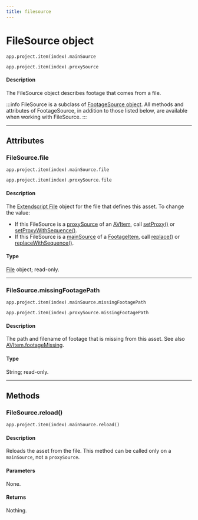 ```yaml
---
title: filesource
---
```

# FileSource object

`app.project.item(index).mainSource`

`app.project.item(index).proxySource`

#### Description

The FileSource object describes footage that comes from a file.

:::info
FileSource is a subclass of [FootageSource object](../footagesource). All methods and attributes of FootageSource, in addition to those listed below, are available when working with FileSource.
:::

---

## Attributes

### FileSource.file

`app.project.item(index).mainSource.file`

`app.project.item(index).proxySource.file`

#### Description

The [Extendscript File](https://extendscript.docsforadobe.dev/file-system-access/file-object.html) object for the file that defines this asset. To change the value:

- If this FileSource is a [proxySource](../../item/avitem#avitemproxysource) of an [AVItem](../../item/avitem), call [setProxy()](../../item/avitem#avitemsetproxy) or [setProxyWithSequence()](../../item/avitem#avitemsetproxywithsequence).
- If this FileSource is a [mainSource](../../item/footageitem#footageitemmainsource) of a [FootageItem](../../item/footageitem), call [replace()](../../item/footageitem#footageitemreplace) or [replaceWithSequence()](../../item/footageitem#footageitemreplacewithsequence).

#### Type

[File](https://extendscript.docsforadobe.dev/file-system-access/file-object.html) object; read-only.

---

### FileSource.missingFootagePath

`app.project.item(index).mainSource.missingFootagePath`

`app.project.item(index).proxySource.missingFootagePath`

#### Description

The path and filename of footage that is missing from this asset. See also [AVItem.footageMissing](../../item/avitem#avitemfootagemissing).

#### Type

String; read-only.

---

## Methods

### FileSource.reload()

`app.project.item(index).mainSource.reload()`

#### Description

Reloads the asset from the file. This method can be called only on a `mainSource`, not a `proxySource`.

#### Parameters

None.

#### Returns

Nothing.
